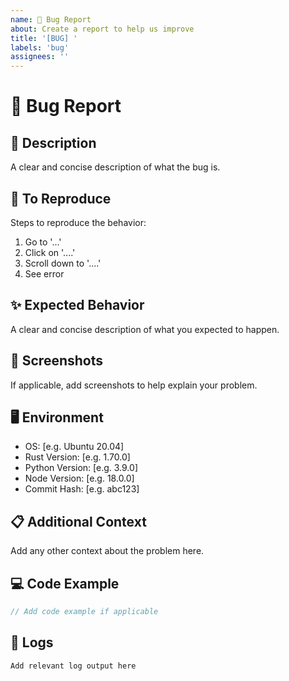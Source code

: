 ```yaml
---
name: 🐛 Bug Report
about: Create a report to help us improve
title: '[BUG] '
labels: 'bug'
assignees: ''
---
```


# 🐛 Bug Report

## 📝 Description
A clear and concise description of what the bug is.

## 🔄 To Reproduce
Steps to reproduce the behavior:
1. Go to '...'
2. Click on '....'
3. Scroll down to '....'
4. See error

## ✨ Expected Behavior
A clear and concise description of what you expected to happen.

## 📸 Screenshots
If applicable, add screenshots to help explain your problem.

## 🖥️ Environment
 - OS: [e.g. Ubuntu 20.04]
 - Rust Version: [e.g. 1.70.0]
 - Python Version: [e.g. 3.9.0]
 - Node Version: [e.g. 18.0.0]
 - Commit Hash: [e.g. abc123]

## 📋 Additional Context
Add any other context about the problem here.

## 💻 Code Example
```rust
// Add code example if applicable
```

## 📜 Logs
```
Add relevant log output here
``` 